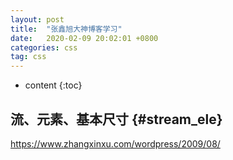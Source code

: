```yaml
---
layout: post
title:  "张鑫旭大神博客学习"
date:   2020-02-09 20:02:01 +0800
categories: css
tag: css
---
```


* content
{:toc}

流、元素、基本尺寸            {#stream_ele}
------------------------------------

https://www.zhangxinxu.com/wordpress/2009/08/